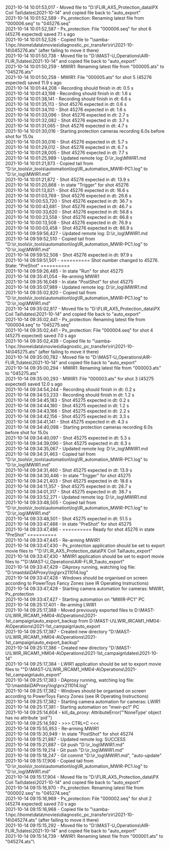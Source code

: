 2021-10-14 10:01:53,017 - Moved file to "D:\FLIR_AX5_Protection_data\PX Coil Tail\dates\2021-10-14" and copied file back to "auto_export"\
2021-10-14 10:01:52,589 - Px_protection: Renaming latest file from "000006.seq" to "045276.seq"\
2021-10-14 10:01:52,587 - Px_protection: File "000006.seq" for shot 6 (45276 expected) saved 7.1 s ago\
2021-10-14 10:01:52,526 - Copied file to "\\samba-1.hpc.l\home\data\movies\diagnostic_pc_transfer\rir\2021-10-14\045276.ats" (after failing to move it there)\
2021-10-14 10:01:50,738 - Moved file to "D:\MAST-U_Operations\AIR-FLIR_1\dates\2021-10-14" and copied file back to "auto_export"\
2021-10-14 10:01:50,259 - MWIR1: Renaming latest file from "000005.ats" to "045276.ats"\
2021-10-14 10:01:50,258 - MWIR1: File "000005.ats" for shot 5 (45276 expected) saved 11.9 s ago\
2021-10-14 10:01:44,208 - Recording should finish in dt: 0.5 s\
2021-10-14 10:01:43,198 - Recording should finish in dt: 1.6 s\
2021-10-14 10:01:38,141 - Recording should finish in dt: 6.6 s\
2021-10-14 10:01:35,113 - Shot 45276 expected in dt: 0.6 s\
2021-10-14 10:01:34,110 - Shot 45276 expected in dt: 1.6 s\
2021-10-14 10:01:33,096 - Shot 45276 expected in dt: 2.7 s\
2021-10-14 10:01:32,082 - Shot 45276 expected in dt: 3.7 s\
2021-10-14 10:01:31,065 - Shot 45276 expected in dt: 4.7 s\
2021-10-14 10:01:30,016 - Starting protection cameras recording 6.0s before shot for 15.0s\
2021-10-14 10:01:30,016 - Shot 45276 expected in dt: 5.7 s\
2021-10-14 10:01:29,012 - Shot 45276 expected in dt: 6.7 s\
2021-10-14 10:01:28,005 - Shot 45276 expected in dt: 7.7 s\
2021-10-14 10:01:25,989 - Updated remote log: D:\ir_log\MWIR1.md\
2021-10-14 10:01:21,873 - Copied tail from "D:\ir_tools\ir_tools\automation\log\IR_automation_MWIR-PC1.log" to "D:\ir_log\MWIR1.md"\
2021-10-14 10:01:21,872 - Shot 45276 expected in dt: 13.9 s\
2021-10-14 10:01:20,868 - In state "Trigger" for shot 45276\
2021-10-14 10:01:13,821 - Shot 45276 expected in dt: 16.6 s\
2021-10-14 10:01:03,769 - Shot 45276 expected in dt: 26.6 s\
2021-10-14 10:00:53,720 - Shot 45276 expected in dt: 36.7 s\
2021-10-14 10:00:43,681 - Shot 45276 expected in dt: 46.7 s\
2021-10-14 10:00:33,620 - Shot 45276 expected in dt: 56.8 s\
2021-10-14 10:00:23,558 - Shot 45276 expected in dt: 66.8 s\
2021-10-14 10:00:13,508 - Shot 45276 expected in dt: 76.9 s\
2021-10-14 10:00:03,458 - Shot 45276 expected in dt: 86.9 s\
2021-10-14 09:59:56,427 - Updated remote log: D:\ir_log\MWIR1.md\
2021-10-14 09:59:52,510 - Copied tail from "D:\ir_tools\ir_tools\automation\log\IR_automation_MWIR-PC1.log" to "D:\ir_log\MWIR1.md"\
2021-10-14 09:59:52,508 - Shot 45276 expected in dt: 97.9 s\
2021-10-14 09:59:51,501 - ========== Shot number changed to 45276. State: "PreShot" ==========\
2021-10-14 09:59:26,485 - In state "Run" for shot 45275\
2021-10-14 09:35:41,054 - Re-arming MWIR1\
2021-10-14 09:35:16,049 - In state "PostShot" for shot 45275\
2021-10-14 09:35:07,989 - Updated remote log: D:\ir_log\MWIR1.md\
2021-10-14 09:35:02,820 - Copied tail from "D:\ir_tools\ir_tools\automation\log\IR_automation_MWIR-PC1.log" to "D:\ir_log\MWIR1.md"\
2021-10-14 09:35:02,817 - Moved file to "D:\FLIR_AX5_Protection_data\PX Coil Tail\dates\2021-10-14" and copied file back to "auto_export"\
2021-10-14 09:35:02,441 - Px_protection: Renaming latest file from "000004.seq" to "045275.seq"\
2021-10-14 09:35:02,441 - Px_protection: File "000004.seq" for shot 4 (45275 expected) saved 7.0 s ago\
2021-10-14 09:35:02,439 - Copied file to "\\samba-1.hpc.l\home\data\movies\diagnostic_pc_transfer\rir\2021-10-14\045275.ats" (after failing to move it there)\
2021-10-14 09:35:00,782 - Moved file to "D:\MAST-U_Operations\AIR-FLIR_1\dates\2021-10-14" and copied file back to "auto_export"\
2021-10-14 09:35:00,294 - MWIR1: Renaming latest file from "000003.ats" to "045275.ats"\
2021-10-14 09:35:00,293 - MWIR1: File "000003.ats" for shot 3 (45275 expected) saved 12.0 s ago\
2021-10-14 09:34:54,244 - Recording should finish in dt: 0.2 s\
2021-10-14 09:34:53,233 - Recording should finish in dt: 1.2 s\
2021-10-14 09:34:45,183 - Shot 45275 expected in dt: 0.2 s\
2021-10-14 09:34:44,180 - Shot 45275 expected in dt: 1.2 s\
2021-10-14 09:34:43,166 - Shot 45275 expected in dt: 2.2 s\
2021-10-14 09:34:42,156 - Shot 45275 expected in dt: 3.3 s\
2021-10-14 09:34:41,141 - Shot 45275 expected in dt: 4.3 s\
2021-10-14 09:34:40,098 - Starting protection cameras recording 6.0s before shot for 15.0s\
2021-10-14 09:34:40,097 - Shot 45275 expected in dt: 5.3 s\
2021-10-14 09:34:39,090 - Shot 45275 expected in dt: 6.3 s\
2021-10-14 09:34:35,067 - Updated remote log: D:\ir_log\MWIR1.md\
2021-10-14 09:34:31,463 - Copied tail from "D:\ir_tools\ir_tools\automation\log\IR_automation_MWIR-PC1.log" to "D:\ir_log\MWIR1.md"\
2021-10-14 09:34:31,460 - Shot 45275 expected in dt: 13.9 s\
2021-10-14 09:34:30,446 - In state "Trigger" for shot 45275\
2021-10-14 09:34:21,403 - Shot 45275 expected in dt: 18.6 s\
2021-10-14 09:34:11,357 - Shot 45275 expected in dt: 28.7 s\
2021-10-14 09:34:01,317 - Shot 45275 expected in dt: 38.7 s\
2021-10-14 09:33:52,271 - Updated remote log: D:\ir_log\MWIR1.md\
2021-10-14 09:33:48,505 - Copied tail from "D:\ir_tools\ir_tools\automation\log\IR_automation_MWIR-PC1.log" to "D:\ir_log\MWIR1.md"\
2021-10-14 09:33:48,501 - Shot 45275 expected in dt: 51.5 s\
2021-10-14 09:33:47,488 - In state "PreShot" for shot 45275\
2021-10-14 09:33:47,486 - ========== Ready for shot 45276 in state "PreShot" ==========\
2021-10-14 09:33:47,445 - Re-arming MWIR1\
2021-10-14 09:33:47,430 - Px_protection application should be set to export movie files to ""D:\FLIR_AX5_Protection_data\PX Coil Tail\auto_export"\
2021-10-14 09:33:47,430 - MWIR1 application should be set to export movie files to ""D:\MAST-U_Operations\AIR-FLIR_1\auto_export"\
2021-10-14 09:33:47,429 - DAproxy running, watching log file: "D:\mastda\DAProxy\log\prx211014.log"\
2021-10-14 09:33:47,428 - Windows should be organised on screen according to PowerToys Fancy Zones (see IR Operating Instructions)\
2021-10-14 09:33:47,428 - Starting camera automation for cameras: MWIR1, Px_protection\
2021-10-14 09:33:47,427 - Starting automation on "MWIR-PC1" PC\
2021-10-14 09:25:17,401 - Re-arming LWIR1\
2021-10-14 09:25:17,388 - Moved previously exported files to D:\MAST-U\LWIR_IRCAM1_HM04-A\Operations\2021-1st_campaign\auto_export_backup from D:\MAST-U\LWIR_IRCAM1_HM04-A\Operations\2021-1st_campaign\auto_export\
2021-10-14 09:25:17,387 - Created new directory "D:\MAST-U\LWIR_IRCAM1_HM04-A\Operations\2021-1st_campaign\auto_export_backup"\
2021-10-14 09:25:17,386 - Created new directory "D:\MAST-U\LWIR_IRCAM1_HM04-A\Operations\2021-1st_campaign\dates\2021-10-14"\
2021-10-14 09:25:17,384 - LWIR1 application should be set to export movie files to ""D:\MAST-U\LWIR_IRCAM1_HM04-A\Operations\2021-1st_campaign\auto_export"\
2021-10-14 09:25:17,383 - DAproxy running, watching log file: "D:\mastda\DAProxy\log\prx211014.log"\
2021-10-14 09:25:17,382 - Windows should be organised on screen according to PowerToys Fancy Zones (see IR Operating Instructions)\
2021-10-14 09:25:17,382 - Starting camera automation for cameras: LWIR1\
2021-10-14 09:25:17,381 - Starting automation on "mwir-pc1" PC\
2021-10-14 09:25:14,604 - kill_da_proxy: AttributeError("'NoneType' object has no attribute 'pid'")\
2021-10-14 09:25:14,592 - >>> CTRL+C <<<\
2021-10-14 09:15:55,953 - Re-arming MWIR1\
2021-10-14 09:15:30,949 - In state "PostShot" for shot 45274\
2021-10-14 09:15:21,887 - Updated remote log: SUCCESS\
2021-10-14 09:15:21,887 - Git push "D:\ir_log\MWIR1.md"\
2021-10-14 09:15:19,214 - Git push "D:\ir_log\MWIR1.md"\
2021-10-14 09:15:18,247 - Git commit "D:\ir_log\MWIR1.md", "auto-update"\
2021-10-14 09:15:17,906 - Copied tail from "D:\ir_tools\ir_tools\automation\log\IR_automation_MWIR-PC1.log" to "D:\ir_log\MWIR1.md"\
2021-10-14 09:15:17,904 - Moved file to "D:\FLIR_AX5_Protection_data\PX Coil Tail\dates\2021-10-14" and copied file back to "auto_export"\
2021-10-14 09:15:16,970 - Px_protection: Renaming latest file from "000002.seq" to "045274.seq"\
2021-10-14 09:15:16,969 - Px_protection: File "000002.seq" for shot 2 (45274 expected) saved 7.0 s ago\
2021-10-14 09:15:16,968 - Copied file to "\\samba-1.hpc.l\home\data\movies\diagnostic_pc_transfer\rir\2021-10-14\045274.ats" (after failing to move it there)\
2021-10-14 09:15:15,292 - Moved file to "D:\MAST-U_Operations\AIR-FLIR_1\dates\2021-10-14" and copied file back to "auto_export"\
2021-10-14 09:15:14,739 - MWIR1: Renaming latest file from "000001.ats" to "045274.ats"\
